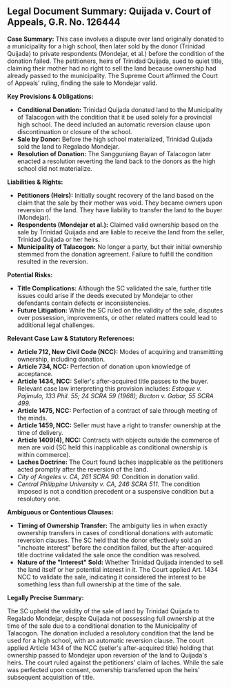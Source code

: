 ## Legal Document Summary: Quijada v. Court of Appeals, G.R. No. 126444

**Case Summary:** This case involves a dispute over land originally donated to a municipality for a high school, then later sold by the donor (Trinidad Quijada) to private respondents (Mondejar, et al.) before the condition of the donation failed. The petitioners, heirs of Trinidad Quijada, sued to quiet title, claiming their mother had no right to sell the land because ownership had already passed to the municipality. The Supreme Court affirmed the Court of Appeals' ruling, finding the sale to Mondejar valid.

**Key Provisions & Obligations:**

*   **Conditional Donation:** Trinidad Quijada donated land to the Municipality of Talacogon with the condition that it be used solely for a provincial high school. The deed included an automatic reversion clause upon discontinuation or closure of the school.
*   **Sale by Donor:** Before the high school materialized, Trinidad Quijada sold the land to Regalado Mondejar.
*   **Resolution of Donation:** The Sangguniang Bayan of Talacogon later enacted a resolution reverting the land back to the donors as the high school did not materialize.

**Liabilities & Rights:**

*   **Petitioners (Heirs):** Initially sought recovery of the land based on the claim that the sale by their mother was void. They became owners upon reversion of the land. They have liability to transfer the land to the buyer (Mondejar).
*   **Respondents (Mondejar et al.):** Claimed valid ownership based on the sale by Trinidad Quijada and are liable to receive the land from the seller, Trinidad Quijada or her heirs.
*   **Municipality of Talacogon:** No longer a party, but their initial ownership stemmed from the donation agreement. Failure to fulfill the condition resulted in the reversion.

**Potential Risks:**

*   **Title Complications:** Although the SC validated the sale, further title issues could arise if the deeds executed by Mondejar to other defendants contain defects or inconsistencies.
*   **Future Litigation:** While the SC ruled on the validity of the sale, disputes over possession, improvements, or other related matters could lead to additional legal challenges.

**Relevant Case Law & Statutory References:**

*   **Article 712, New Civil Code (NCC):** Modes of acquiring and transmitting ownership, including donation.
*   **Article 734, NCC:** Perfection of donation upon knowledge of acceptance.
*   **Article 1434, NCC:** Seller's after-acquired title passes to the buyer. Relevant case law interpreting this provision includes: *Estoque v. Pajimula, 133 Phil. 55; 24 SCRA 59 (1968); Bucton v. Gabar, 55 SCRA 499.*
*   **Article 1475, NCC:** Perfection of a contract of sale through meeting of the minds.
*   **Article 1459, NCC:** Seller must have a right to transfer ownership at the time of delivery.
*   **Article 1409(4), NCC:** Contracts with objects outside the commerce of men are void (SC held this inapplicable as conditional ownership is within commerce).
*   **Laches Doctrine:** The Court found laches inapplicable as the petitioners acted promptly after the reversion of the land.
*   *City of Angeles v. CA, 261 SCRA 90.* Condition in donation valid.
*   *Central Philippine University v. CA, 246 SCRA 511.* The condition imposed is not a condition precedent or a suspensive condition but a resolutory one.

**Ambiguous or Contentious Clauses:**

*   **Timing of Ownership Transfer:** The ambiguity lies in when exactly ownership transfers in cases of conditional donations with automatic reversion clauses. The SC held that the donor effectively sold an "inchoate interest" before the condition failed, but the after-acquired title doctrine validated the sale once the condition was resolved.
*   **Nature of the "Interest" Sold:** Whether Trinidad Quijada intended to sell the land itself or her potential interest in it. The Court applied Art. 1434 NCC to validate the sale, indicating it considered the interest to be something less than full ownership at the time of the sale.

**Legally Precise Summary:**

The SC upheld the validity of the sale of land by Trinidad Quijada to Regalado Mondejar, despite Quijada not possessing full ownership at the time of the sale due to a conditional donation to the Municipality of Talacogon. The donation included a resolutory condition that the land be used for a high school, with an automatic reversion clause. The court applied Article 1434 of the NCC (seller's after-acquired title) holding that ownership passed to Mondejar upon reversion of the land to Quijada's heirs. The court ruled against the petitioners' claim of laches. While the sale was perfected upon consent, ownership transferred upon the heirs’ subsequent acquisition of title.
